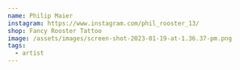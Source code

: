 ```yaml
---
name: Philip Maier
instagram: https://www.instagram.com/phil_rooster_13/
shop: Fancy Rooster Tattoo
image: /assets/images/screen-shot-2023-01-19-at-1.36.37-pm.png
tags:
  - artist
---
```

